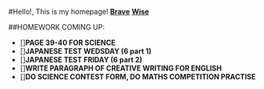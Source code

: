 #Hello!, This is my homepage!
**[Brave](search.brave.com)**
**[Wise](wise.wesleycollege.net)**

##HOMEWORK COMING UP:
- []**PAGE 39-40 FOR SCIENCE**
- []**JAPANESE TEST WEDSDAY (6 part 1)**
- []**JAPANESE TEST FRIDAY (6 part 2)**
- []**WRITE PARAGRAPH OF CREATIVE WRITING FOR ENGLISH**
- []**DO SCIENCE CONTEST FORM, DO MATHS COMPETITION PRACTISE**
